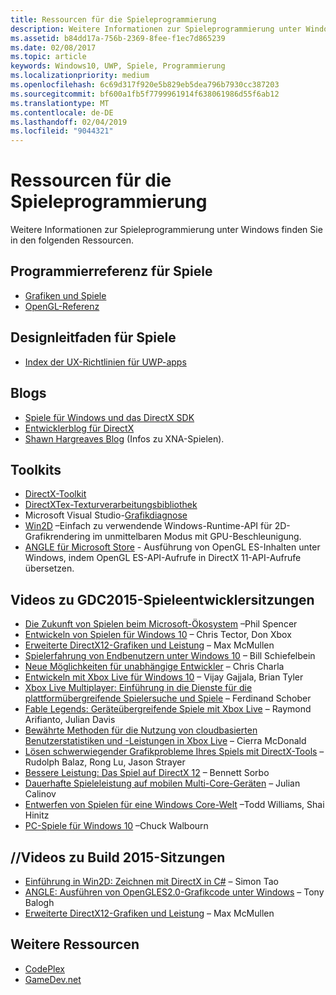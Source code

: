 ```yaml
---
title: Ressourcen für die Spieleprogrammierung
description: Weitere Informationen zur Spieleprogrammierung unter Windows finden Sie in den folgenden Ressourcen.
ms.assetid: b84dd17a-756b-2369-8fee-f1ec7d865239
ms.date: 02/08/2017
ms.topic: article
keywords: Windows10, UWP, Spiele, Programmierung
ms.localizationpriority: medium
ms.openlocfilehash: 6c69d317f920e5b829eb5dea796b7930cc387203
ms.sourcegitcommit: bf600a1fb5f7799961914f638061986d55f6ab12
ms.translationtype: MT
ms.contentlocale: de-DE
ms.lasthandoff: 02/04/2019
ms.locfileid: "9044321"
---
```

# <a name="game-programming-resources"></a>Ressourcen für die Spieleprogrammierung




Weitere Informationen zur Spieleprogrammierung unter Windows finden Sie in den folgenden Ressourcen.

## <a name="game-programming-reference"></a>Programmierreferenz für Spiele


-   [Grafiken und Spiele](https://msdn.microsoft.com/library/windows/desktop/ee663279)
-   [OpenGL-Referenz](https://go.microsoft.com/fwlink/p/?LinkID=288875)

## <a name="game-design-guidance"></a>Designleitfaden für Spiele


-   [Index der UX-Richtlinien für UWP-apps](https://msdn.microsoft.com/library/windows/apps/hh465424)

## <a name="blogs"></a>Blogs


-   [Spiele für Windows und das DirectX SDK]( http://go.microsoft.com/fwlink/p/?LinkID=288873)
-   [Entwicklerblog für DirectX]( http://go.microsoft.com/fwlink/p/?LinkID=288874)
-   [Shawn Hargreaves Blog]( http://go.microsoft.com/fwlink/p/?LinkID=288872) (Infos zu XNA-Spielen).

## <a name="toolkits"></a>Toolkits


-   [DirectX-Toolkit](  http://go.microsoft.com/fwlink/p/?LinkID=248929)
-   [DirectXTex-Texturverarbeitungsbibliothek](  http://go.microsoft.com/fwlink/p/?LinkID=248926)
-   Microsoft Visual Studio-[Grafikdiagnose](https://msdn.microsoft.com/library/windows/apps/hh873207.aspx)
-   [Win2D](https://github.com/Microsoft/Win2D) –Einfach zu verwendende Windows-Runtime-API für 2D-Grafikrendering im unmittelbaren Modus mit GPU-Beschleunigung.
-   [ANGLE für Microsoft Store](https://go.microsoft.com/fwlink/p/?linkid=618387) - Ausführung von OpenGL ES-Inhalten unter Windows, indem OpenGL ES-API-Aufrufe in DirectX 11-API-Aufrufe übersetzen.

## <a name="gdc-2015-game-dev-session-videos"></a>Videos zu GDC2015-Spieleentwicklersitzungen


-   [Die Zukunft von Spielen beim Microsoft-Ökosystem](https://channel9.msdn.com/Events/GDC/GDC-2015/The-Future-of-Gaming-Across-the-Microsoft-Ecosystem) –Phil Spencer
-   [Entwickeln von Spielen für Windows 10](https://channel9.msdn.com/Events/GDC/GDC-2015/Developing-Games-for-Windows-10) – Chris Tector, Don Xbox
-   [Erweiterte DirectX12-Grafiken und Leistung](https://channel9.msdn.com/Events/GDC/GDC-2015/Advanced-DirectX12-Graphics-and-Performance) – Max McMullen
-   [Spielerfahrung von Endbenutzern unter Windows 10](https://channel9.msdn.com/Events/GDC/GDC-2015/Gaming-Consumer-Experience-on-Windows-10) – Bill Schiefelbein
-   [Neue Möglichkeiten für unabhängige Entwickler](https://channel9.msdn.com/Events/GDC/GDC-2015/New-Opportunities-for-Independent-Developers) – Chris Charla
-   [Entwickeln mit Xbox Live für Windows 10](https://channel9.msdn.com/Events/GDC/GDC-2015/Developing-with-Xbox-Live-for-Windows-10) – Vijay Gajjala, Brian Tyler
-   [Xbox Live Multiplayer: Einführung in die Dienste für die plattformübergreifende Spielersuche und Spiele](https://channel9.msdn.com/Events/GDC/GDC-2015/Xbox-Live-Multiplayer-Introducing-services-for-cross-platform-matchmaking-and-gameplay) – Ferdinand Schober
-   [Fable Legends: Geräteübergreifende Spiele mit Xbox Live](https://channel9.msdn.com/Events/GDC/GDC-2015/Fable-Legends-Cross-device-Gameplay-with-Xbox-Live) – Raymond Arifianto, Julian Davis
-   [Bewährte Methoden für die Nutzung von cloudbasierten Benutzerstatistiken und -Leistungen in Xbox Live](https://channel9.msdn.com/Events/GDC/GDC-2015/Best-Practices-for-Leveraging-Cloud-Based-User-Stats-and-Achievements-in-Xbox-Live) – Cierra McDonald
-   [Lösen schwerwiegender Grafikprobleme Ihres Spiels mit DirectX-Tools](https://channel9.msdn.com/Events/GDC/GDC-2015/Solve-the-Tough-Graphics-Problems-with-your-Game-Using-DirectX-Tools) – Rudolph Balaz, Rong Lu, Jason Strayer
-   [Bessere Leistung: Das Spiel auf DirectX 12](https://channel9.msdn.com/Events/GDC/GDC-2015/Better-Power-Better-Performance-Your-Game-on-DirectX12) – Bennett Sorbo
-   [Dauerhafte Spieleleistung auf mobilen Multi-Core-Geräten](https://channel9.msdn.com/Events/GDC/GDC-2015/Sustained-gaming-performance-in-multi-core-mobile-devices) – Julian Calinov
-   [Entwerfen von Spielen für eine Windows Core-Welt](https://channel9.msdn.com/Events/GDC/GDC-2015/Designing-Games-for-a-Windows-Core-World) –Todd Williams, Shai Hinitz
-   [PC-Spiele für Windows 10](https://channel9.msdn.com/Events/GDC/GDC-2015/PC-Games-for-Windows-10) –Chuck Walbourn

## <a name="build-2015-session-videos"></a>//Videos zu Build 2015-Sitzungen


-   [Einführung in Win2D: Zeichnen mit DirectX in C#](https://channel9.msdn.com/Events/Build/2015/2-631) – Simon Tao
-   [ANGLE: Ausführen von OpenGLES2.0-Grafikcode unter Windows](https://channel9.msdn.com/Events/Build/2015/3-686) – Tony Balogh
-   [Erweiterte DirectX12-Grafiken und Leistung](https://channel9.msdn.com/Events/Build/2015/3-673) – Max McMullen

## <a name="other-resources"></a>Weitere Ressourcen


-   [CodePlex](https://go.microsoft.com/fwlink/p/?LinkID=76627)
-   [GameDev.net](https://go.microsoft.com/fwlink/p/?LinkID=288870)

 

 




